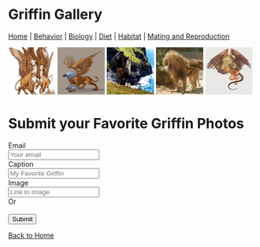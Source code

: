# Griffin Gallery

[Home](index.md) |
[Behavior](behavior.md) |
[Biology](biology.md) |
[Diet](diet.md) |
[Habitat](habitat.md) |
[Mating and Reproduction](matingreproduction.md)

<a href="Griffin_image_1"><img alt="A Pride of Griffins" src="Griffin image 1.jpg" height="96" width="96" /></a>
<a href="Griffin_image_2"><img alt="A Perfect Griffin" src="Griffin image 2.jpg" height="96" width="96" /></a>
<a href="Griffin_image_3"><img alt="A Confident Griffin" src="Griffin image 3.jpg" height="96" width="96" /></a>
<a href="Griffin_image_4"><img alt="A Sad Griffin" src="Griffin image 4.jpg" height="96" width="96" /></a>
<a href="Griffin_image_5"><img alt="A Giffin Serpentinis" src="Griffin image 5.jpg" height="96" width="96" /></a>

# Submit your Favorite Griffin Photos

<form id="imagesubmit" method="POST" action="https://formspree.io/bwart@marketo.com">
  <input type="hidden" name="_subject" value="Griffin Image Submission" />
  <input type="hidden" name="_gotcha" style="display:none" />
  <input type="hidden" name="_next" value="https://bwart-mkto.github.io/scrum-team-griffin-site/" />
  <input type="hidden" name="_cc" value="sfabini@marketo.com,kbielewicz@marketo.com,mfenwick@marketo.com,talkhateeb@marketo.com" />
Email<br/><input type="email" name="email" placeholder="Your email" /><br/>
Caption<br/><input type="text" name="caption" placeholder="My Favorite Griffin" /><br/>
Image<br/><input type="text" name="image_url" placeholder="Link to Image" /><br/>
Or<br/><input type="hidden" role="uploadcare-uploader" name="griffen_image" /><br/>
  <button type="submit">Submit</button>
</form>
<script>
    var imagesubmit =  document.getElementById('imagesubmit');
    contactform.setAttribute('action', '//formspree.io/' + 'bwart' + '@' + 'marketo' + '.' + 'com');
</script>

[Back to Home](index.md)
